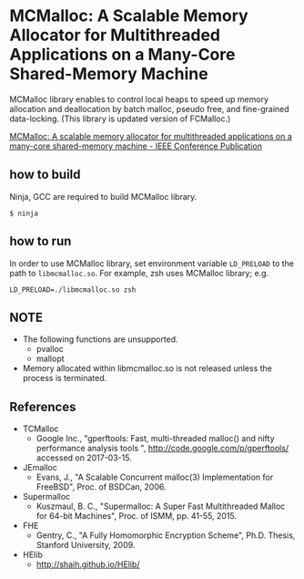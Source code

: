 # MCMalloc: A Scalable Memory Allocator for Multithreaded Applications on a Many-Core Shared-Memory Machine

MCMalloc library enables to control local heaps to speed up
memory allocation and deallocation by batch malloc, pseudo free, and fine-grained data-locking.
(This library is updated version of FCMalloc.)

[MCMalloc: A scalable memory allocator for multithreaded applications on a many\-core shared\-memory machine \- IEEE Conference Publication]( http://ieeexplore.ieee.org/document/8258563/metrics )

## how to build
Ninja, GCC are required to build MCMalloc library.

```
$ ninja
```


## how to run
In order to use MCMalloc library, set environment variable `LD_PRELOAD`
to the path to `libmcmalloc.so`. For example, zsh uses MCMalloc library;
e.g.
```
LD_PRELOAD=./libmcmalloc.so zsh
```


## NOTE
* The following functions are unsupported.
    * pvalloc
    * mallopt
* Memory allocated within libmcmalloc.so is not released
  unless the process is terminated.


## References
* TCMalloc
    * Google Inc., "gperftools: Fast, multi-threaded malloc() and nifty performance analysis tools ", http://code.google.com/p/gperftools/ accessed on 2017-03-15.
* JEmalloc
    * Evans, J., "A Scalable Concurrent malloc(3) Implementation for FreeBSD", Proc. of BSDCan, 2006.
* Supermalloc
    * Kuszmaul, B. C., "Supermalloc: A Super Fast Multithreaded Malloc for 64-bit Machines", Proc. of ISMM, pp. 41-55, 2015.
* FHE
    * Gentry, C., "A Fully Homomorphic Encryption Scheme", Ph.D. Thesis, Stanford University, 2009.
* HElib
    * http://shaih.github.io/HElib/
